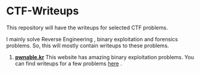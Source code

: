 # CTF-Writeups
This repository will have the writeups for selected CTF problems. 

I mainly solve Reverse Engineering , binary exploitation and forensics problems. So, this will mostly contain writeups to these problems.


1. [**pwnable.kr**](www.pwnable.kr) This website has amazing binary exploitation problems. You can find writeups for a few problems [here](./pwnable.kr) .